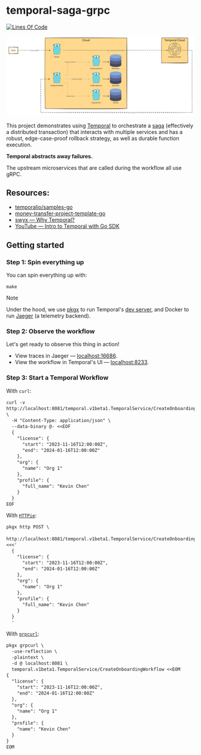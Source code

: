# temporal-saga-grpc

[![Lines Of Code](https://aschey.tech/tokei/github/kevinmichaelchen/temporal-saga-grpc?category=code&style=for-the-badge)](https://github.com/kevinmichaelchen/temporal-saga-grpc)

<p align="center">

![./docs/diagrams/architecture.svg](./docs/diagrams/architecture.svg)

</p>

This project demonstrates using
<a target="_blank" href="https://temporal.io/">Temporal</a> to orchestrate a
<a target="_blank" href="https://microservices.io/patterns/data/saga.html">saga</a>
(effectively a distributed transaction) that interacts with multiple services
and has a robust, edge-case-proof rollback strategy, as well as durable function
execution.

**Temporal abstracts away failures.**

The upstream microservices that are called during the workflow all use gRPC.

## Resources:

- <a target="_blank" href="https://github.com/temporalio/samples-go/blob/main/saga/workflow.go">temporalio/samples-go</a>
- <a target="_blank" href="https://github.com/temporalio/money-transfer-project-template-go/blob/main/workflow.go">money-transfer-project-template-go</a>
- <a target="_blank" href="https://www.swyx.io/why-temporal/">swyx — Why
  Temporal?</a>
- <a target="_blank" href="https://youtu.be/-KWutSkFda8">YouTube — Intro to
  Temporal with Go SDK</a>

## Getting started

### Step 1: Spin everything up

You can spin everything up with:

```shell
make
```

> [!NOTE]
> 
> Under the hood, we use [pkgx][pkgx] to run Temporal's [dev
> server][temporal-cli], and Docker to run [Jaeger][jaeger] (a telemetry
> backend).

[temporal-cli]: https://github.com/temporalio/cli
[pkgx]: https://pkgx.sh/
[jaeger]: https://www.jaegertracing.io

### Step 2: Observe the workflow

Let's get ready to observe this thing in action!

- View traces in Jaeger — [localhost:16686][jaeger-ui].
- View the workflow in Temporal's UI — [localhost:8233][temporal-ui].

[temporal-ui]: http://localhost:8233
[jaeger-ui]: http://localhost:16686

### Step 3: Start a Temporal Workflow

With `curl`:

```shell
curl -v http://localhost:8081/temporal.v1beta1.TemporalService/CreateOnboardingWorkflow \
  -H "Content-Type: application/json" \
  --data-binary @- <<EOF
  {
    "license": {
      "start": "2023-11-16T12:00:00Z",
      "end": "2024-01-16T12:00:00Z"
    },
    "org": {
      "name": "Org 1"
    },
    "profile": {
      "full_name": "Kevin Chen"
    }
  }
EOF
```

With [`HTTPie`](https://httpie.io/):

```shell
pkgx http POST \
  http://localhost:8081/temporal.v1beta1.TemporalService/CreateOnboardingWorkflow <<<'
  {
    "license": {
      "start": "2023-11-16T12:00:00Z",
      "end": "2024-01-16T12:00:00Z"
    },
    "org": {
      "name": "Org 1"
    },
    "profile": {
      "full_name": "Kevin Chen"
    }
  }
  '
```

With [`grpcurl`](https://github.com/fullstorydev/grpcurl):

```shell
pkgx grpcurl \
  -use-reflection \
  -plaintext \
  -d @ localhost:8081 \
  temporal.v1beta1.TemporalService/CreateOnboardingWorkflow <<EOM
{
  "license": {
    "start": "2023-11-16T12:00:00Z",
    "end": "2024-01-16T12:00:00Z"
  },
  "org": {
    "name": "Org 1"
  },
  "profile": {
    "name": "Kevin Chen"
  }
}
EOM
```
